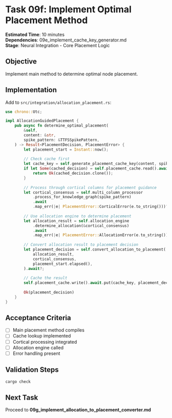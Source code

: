 # Task 09f: Implement Optimal Placement Method

**Estimated Time**: 10 minutes  
**Dependencies**: 09e_implement_cache_key_generator.md  
**Stage**: Neural Integration - Core Placement Logic

## Objective
Implement main method to determine optimal node placement.

## Implementation

Add to `src/integration/allocation_placement.rs`:
```rust
use chrono::Utc;

impl AllocationGuidedPlacement {
    pub async fn determine_optimal_placement(
        &self,
        content: &str,
        spike_pattern: &TTFSSpikePattern,
    ) -> Result<PlacementDecision, PlacementError> {
        let placement_start = Instant::now();
        
        // Check cache first
        let cache_key = self.generate_placement_cache_key(content, spike_pattern);
        if let Some(cached_decision) = self.placement_cache.read().await.get(&cache_key) {
            return Ok(cached_decision.clone());
        }
        
        // Process through cortical columns for placement guidance
        let cortical_consensus = self.multi_column_processor
            .process_for_knowledge_graph(spike_pattern)
            .await
            .map_err(|e| PlacementError::CorticalError(e.to_string()))?;
        
        // Use allocation engine to determine placement
        let allocation_result = self.allocation_engine
            .determine_allocation(&cortical_consensus)
            .await
            .map_err(|e| PlacementError::AllocationError(e.to_string()))?;
        
        // Convert allocation result to placement decision
        let placement_decision = self.convert_allocation_to_placement(
            allocation_result,
            cortical_consensus,
            placement_start.elapsed(),
        ).await?;
        
        // Cache the result
        self.placement_cache.write().await.put(cache_key, placement_decision.clone());
        
        Ok(placement_decision)
    }
}
```

## Acceptance Criteria
- [ ] Main placement method compiles
- [ ] Cache lookup implemented
- [ ] Cortical processing integrated
- [ ] Allocation engine called
- [ ] Error handling present

## Validation Steps
```bash
cargo check
```

## Next Task
Proceed to **09g_implement_allocation_to_placement_converter.md**